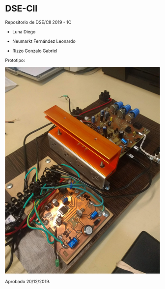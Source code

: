 # DSE-CII
Repositorio de DSE/CII 2019 - 1C


* Luna Diego

* Neumarkt Fernández Leonardo

* Rizzo Gonzalo Gabriel


Prototipo:

![](informe/final/informe/img/fotos/2.jpg)


Aprobado 20/12/2019.
